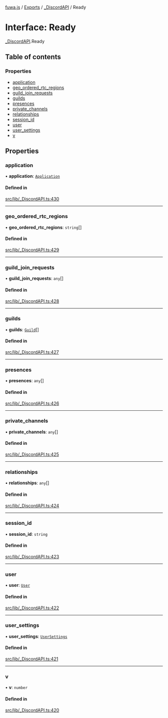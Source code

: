 [fuwa.js](../README.md) / [Exports](../modules.md) / [_DiscordAPI](../modules/_DiscordAPI.md) / Ready

# Interface: Ready

[_DiscordAPI](../modules/_DiscordAPI.md).Ready

## Table of contents

### Properties

- [application](_DiscordAPI.Ready.md#application)
- [geo_ordered_rtc_regions](_DiscordAPI.Ready.md#geo_ordered_rtc_regions)
- [guild_join_requests](_DiscordAPI.Ready.md#guild_join_requests)
- [guilds](_DiscordAPI.Ready.md#guilds)
- [presences](_DiscordAPI.Ready.md#presences)
- [private_channels](_DiscordAPI.Ready.md#private_channels)
- [relationships](_DiscordAPI.Ready.md#relationships)
- [session_id](_DiscordAPI.Ready.md#session_id)
- [user](_DiscordAPI.Ready.md#user)
- [user_settings](_DiscordAPI.Ready.md#user_settings)
- [v](_DiscordAPI.Ready.md#v)

## Properties

### application

• **application**: [`Application`](_DiscordAPI.Application.md)

#### Defined in

[src/lib/_DiscordAPI.ts:430](https://github.com/Fuwajs/Fuwa.js/blob/60995b2/src/lib/_DiscordAPI.ts#L430)

___

### geo\_ordered\_rtc\_regions

• **geo\_ordered\_rtc\_regions**: `string`[]

#### Defined in

[src/lib/_DiscordAPI.ts:429](https://github.com/Fuwajs/Fuwa.js/blob/60995b2/src/lib/_DiscordAPI.ts#L429)

___

### guild\_join\_requests

• **guild\_join\_requests**: `any`[]

#### Defined in

[src/lib/_DiscordAPI.ts:428](https://github.com/Fuwajs/Fuwa.js/blob/60995b2/src/lib/_DiscordAPI.ts#L428)

___

### guilds

• **guilds**: [`Guild`](_DiscordAPI.Guild.md)[]

#### Defined in

[src/lib/_DiscordAPI.ts:427](https://github.com/Fuwajs/Fuwa.js/blob/60995b2/src/lib/_DiscordAPI.ts#L427)

___

### presences

• **presences**: `any`[]

#### Defined in

[src/lib/_DiscordAPI.ts:426](https://github.com/Fuwajs/Fuwa.js/blob/60995b2/src/lib/_DiscordAPI.ts#L426)

___

### private\_channels

• **private\_channels**: `any`[]

#### Defined in

[src/lib/_DiscordAPI.ts:425](https://github.com/Fuwajs/Fuwa.js/blob/60995b2/src/lib/_DiscordAPI.ts#L425)

___

### relationships

• **relationships**: `any`[]

#### Defined in

[src/lib/_DiscordAPI.ts:424](https://github.com/Fuwajs/Fuwa.js/blob/60995b2/src/lib/_DiscordAPI.ts#L424)

___

### session\_id

• **session\_id**: `string`

#### Defined in

[src/lib/_DiscordAPI.ts:423](https://github.com/Fuwajs/Fuwa.js/blob/60995b2/src/lib/_DiscordAPI.ts#L423)

___

### user

• **user**: [`User`](_DiscordAPI.User.md)

#### Defined in

[src/lib/_DiscordAPI.ts:422](https://github.com/Fuwajs/Fuwa.js/blob/60995b2/src/lib/_DiscordAPI.ts#L422)

___

### user\_settings

• **user\_settings**: [`UserSettings`](_DiscordAPI.UserSettings.md)

#### Defined in

[src/lib/_DiscordAPI.ts:421](https://github.com/Fuwajs/Fuwa.js/blob/60995b2/src/lib/_DiscordAPI.ts#L421)

___

### v

• **v**: `number`

#### Defined in

[src/lib/_DiscordAPI.ts:420](https://github.com/Fuwajs/Fuwa.js/blob/60995b2/src/lib/_DiscordAPI.ts#L420)

